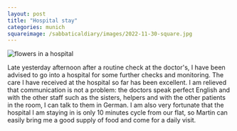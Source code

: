 ```yaml
---
layout: post
title: "Hospital stay"
categories: munich
squareimage: /sabbaticaldiary/images/2022-11-30-square.jpg
---
```

<img src="/sabbaticaldiary/images/2022-11-30.jpg" alt="flowers in a hospital" class="center">

Late yesterday afternoon after a routine check at the doctor's, I have been advised to go into a hospital for some further checks and monitoring. The care I have received at the hospital so far has been excellent. I am relieved that communication is not a problem: the doctors speak perfect English and with the other staff such as the sisters, helpers and with the other patients in the room, I can talk to them in German. I am also very fortunate that the hospital I am staying in is only 10 minutes cycle from our flat, so Martin can easily bring me a good supply of food and come for a daily visit.